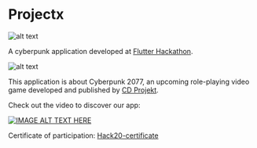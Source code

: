 # Projectx
![alt text](https://github.com/Flavius890/projectx/blob/master/assets/video/titleanimation.gif)



A cyberpunk application developed at [Flutter Hackathon](https://youtu.be/mL_6PRfMW8Y?t=381).


![alt text](https://github.com/Flavius890/projectx/blob/master/assets/video/infobutton.gif)

This application is about Cyberpunk 2077, an upcoming role-playing video game developed and published by [CD Projekt](https://en.cdprojektred.com/).

Check out the video to discover our app:

[![IMAGE ALT TEXT HERE](https://img.youtube.com/vi/JsNpQdnRtdk/0.jpg)](https://www.youtube.com/watch?v=JsNpQdnRtdk)

Certificate of participation: [Hack20-certificate](https://github.com/Flavius890/projectx/blob/master/hack20-certificate.pdf) 

